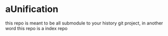 # aUnification
this repo is meant to be all submodule to your history git project, in another word this repo is a index repo
